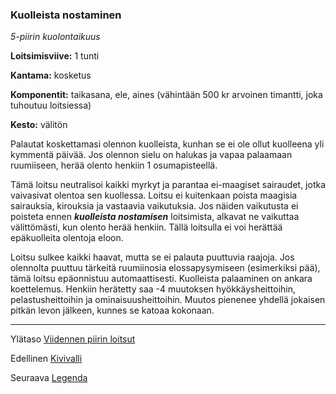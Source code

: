 ### Kuolleista nostaminen

*5-piirin kuolontaikuus*

**Loitsimisviive:** 1 tunti

**Kantama:** kosketus

**Komponentit:** taikasana, ele, aines (vähintään 500 kr arvoinen timantti, joka tuhoutuu loitsiessa)

**Kesto:** välitön

Palautat koskettamasi olennon kuolleista, kunhan se ei ole ollut kuolleena yli kymmentä päivää. Jos olennon sielu on halukas ja vapaa palaamaan ruumiiseen, herää olento henkiin 1 osumapisteellä.

Tämä loitsu neutralisoi kaikki myrkyt ja parantaa ei-maagiset sairaudet, jotka vaivasivat olentoa sen kuollessa. Loitsu ei kuitenkaan poista maagisia sairauksia, kirouksia ja vastaavia vaikutuksia. Jos näiden vaikutusta ei poisteta ennen ***kuolleista nostamisen*** loitsimista, alkavat ne vaikuttaa välittömästi, kun olento herää henkiin. Tällä loitsulla ei voi herättää epäkuolleita olentoja eloon.

Loitsu sulkee kaikki haavat, mutta se ei palauta puuttuvia raajoja. Jos olennolta puuttuu tärkeitä ruumiinosia elossapysymiseen (esimerkiksi pää), tämä loitsu epäonnistuu automaattisesti. Kuolleista palaaminen on ankara koettelemus. Henkiin herätetty saa -4 muutoksen hyökkäysheittoihin, pelastusheittoihin ja ominaisuusheittoihin. Muutos pienenee yhdellä jokaisen pitkän levon jälkeen, kunnes se katoaa kokonaan.

---

Ylätaso [Viidennen piirin loitsut](5_piirin_loitsut)

Edellinen [Kivivalli](Kivivalli)

Seuraava [Legenda](Legenda)

